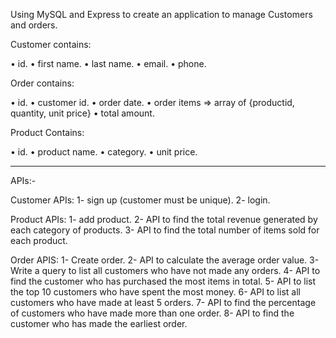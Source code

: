 Using MySQL and Express to create an application to manage Customers and orders.

Customer contains:

• id.
• first name.
• last name.
• email.
• phone.


Order contains:

• id.
• customer id.
• order date.
• order items => array of {productid, quantity, unit price}
• total amount.


Product Contains:

• id.
• product name.
• category.
• unit price.

_______________________________________________________________________________________________________________________________
APIs:-

Customer APIs:
1- sign up (customer must be unique).
2- login.


Product APIs:
1- add product.
2- API to find the total revenue generated by each category of
products.
3- API to find the total number of items sold for each product.


Order APIS:
1- Create order.
2- API to calculate the average order value.
3- Write a query to list all customers who have not made any
orders.
4- API to find the customer who has purchased the most items
in total.
5- API to list the top 10 customers who have spent the most
money.
6- API to list all customers who have made at least 5 orders.
7- API to find the percentage of customers who have made
more than one order.
8- API to find the customer who has made the earliest order.
